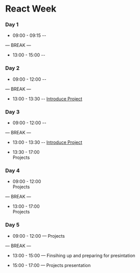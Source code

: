 # React Week


### Day 1

- 09:00 - 09:15 -- 

— BREAK —

- 13:00 - 15:00 -- 

### Day 2

- 09:00 - 12:00 -- 

— BREAK —

- 13:00 - 13:30 -- [Introduce Project](./project.md)


### Day 3

- 09:00 - 12:00 -- 

— BREAK —

- 13:00 - 13:30 -- [Introduce Project](./project.md)

- 13:30 - 17:00 <br>
  Projects

### Day 4

- 09:00 - 12:00 <br>
  Projects

— BREAK —

- 13:00 - 17:00 <br>
  Projects

### Day 5

- 09:00 - 12:00 — Projects 

— BREAK —

- 13:00 - 15:00 — Finsihing up and preparing for presintation 

- 15:00 - 17:00 — Projects presentation

